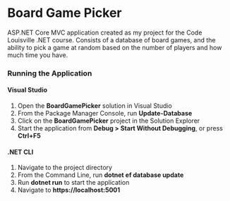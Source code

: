 # Board Game Picker

ASP.NET Core MVC application created as my project for the Code Louisville .NET course. Consists of a database of board games, and the ability to pick a game at random based on the number of players and how much time you have.

### Running the Application

#### Visual Studio

1. Open the **BoardGamePicker** solution in Visual Studio
2. From the Package Manager Console, run **Update-Database**
3. Click on the **BoardGamePicker** project in the Solution Explorer
4. Start the application from **Debug > Start Without Debugging**, or press **Ctrl+F5**

#### .NET CLI

1. Navigate to the project directory
2. From the Command Line, run **dotnet ef database update**
3. Run **dotnet run** to start the application
4. Navigate to **https://localhost:5001**
